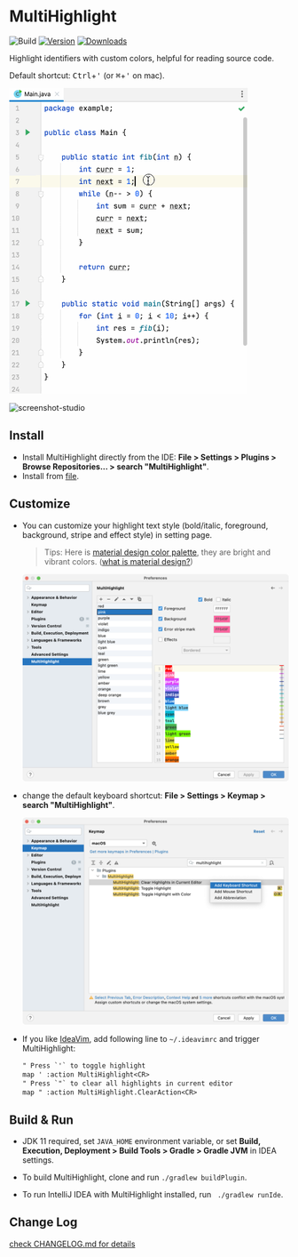 # MultiHighlight

![Build](https://github.com/huoguangjin/MultiHighlight/workflows/Build/badge.svg)
[![Version](https://img.shields.io/jetbrains/plugin/v/9511.svg)](https://plugins.jetbrains.com/plugin/9511)
[![Downloads](https://img.shields.io/jetbrains/plugin/d/9511.svg)](https://plugins.jetbrains.com/plugin/9511)

<!-- Plugin description -->
Highlight identifiers with custom colors, helpful for reading source code.

Default shortcut: <kbd>Ctrl</kbd>+<kbd>'</kbd> (or <kbd>⌘</kbd>+<kbd>'</kbd> on mac).

![preview](https://raw.githubusercontent.com/huoguangjin/MultiHighlight/v3.0.0/screenshot/preview.gif)

<!-- Plugin description end -->

![screenshot-studio](screenshot/screen-darcula.png)

## Install

+ Install MultiHighlight directly from the IDE: **File > Settings > Plugins > Browse Repositories... > search "MultiHighlight"**.
+ Install from [file](https://github.com/huoguangjin/MultiHighlight/releases).

## Customize

+ You can customize your highlight text style (bold/italic, foreground, background, stripe and effect style) in setting page.

    > Tips: Here is [material design color palette](palette.json), they are bright and vibrant colors. ([what is material design?](https://material.io/guidelines/style/color.html))

    ![setting](screenshot/setting-default.png)

+ change the default keyboard shortcut: **File > Settings > Keymap > search "MultiHighlight"**.

    ![keymap](screenshot/keymap.png)

+ If you like [IdeaVim](https://plugins.jetbrains.com/plugin/164), add following line to `~/.ideavimrc` and trigger MultiHighlight:

    ```vim
    " Press `'` to toggle highlight
    map ' :action MultiHighlight<CR>
    " Press `"` to clear all highlights in current editor
    map " :action MultiHighlight.ClearAction<CR>
    ```

## Build & Run

+ JDK 11 required, set `JAVA_HOME` environment variable, or set **Build, Execution, Deployment > Build Tools > Gradle > Gradle JVM** in IDEA settings.

+ To build MultiHighlight, clone and run `./gradlew buildPlugin`.

+ To run IntelliJ IDEA with MultiHighlight installed, run ` ./gradlew runIde`.

## Change Log

[check CHANGELOG.md for details](CHANGELOG.md)
